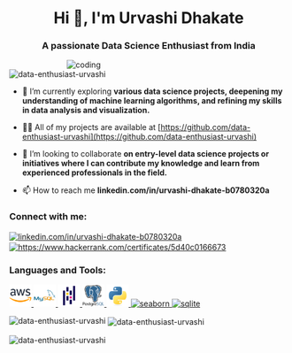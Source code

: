 <h1 align="center">Hi 👋, I'm Urvashi Dhakate</h1>
<h3 align="center">A passionate Data Science Enthusiast from India</h3>

<img align="right" alt="coding" width="400" src="https://cdn.dribbble.com/users/1063314/screenshots/3020974/tdsocial_dribbble.gif">

<p align="left"> <img src="https://komarev.com/ghpvc/?username=data-enthusiast-urvashi&label=Profile%20views&color=0e75b6&style=flat" alt="data-enthusiast-urvashi" /> </p>

- 🔭 I’m currently exploring **various data science projects, deepening my understanding of machine learning algorithms, and refining my skills in data analysis and visualization.**

- 👨‍💻 All of my projects are available at [https://github.com/data-enthusiast-urvashi](https://github.com/data-enthusiast-urvashi)

- 👯 I’m looking to collaborate **on entry-level data science projects or initiatives where I can contribute my knowledge and learn from experienced professionals in the field.**

- 📫 How to reach me **linkedin.com/in/urvashi-dhakate-b0780320a**

<h3 align="left">Connect with me:</h3>
<p align="left">
<a href="https://linkedin.com/in/linkedin.com/in/urvashi-dhakate-b0780320a" target="blank"><img align="center" src="https://raw.githubusercontent.com/rahuldkjain/github-profile-readme-generator/master/src/images/icons/Social/linked-in-alt.svg" alt="linkedin.com/in/urvashi-dhakate-b0780320a" height="30" width="40" /></a>
<a href="https://www.hackerrank.com/https://www.hackerrank.com/certificates/5d40c0166673" target="blank"><img align="center" src="https://raw.githubusercontent.com/rahuldkjain/github-profile-readme-generator/master/src/images/icons/Social/hackerrank.svg" alt="https://www.hackerrank.com/certificates/5d40c0166673" height="30" width="40" /></a>
</p>

<h3 align="left">Languages and Tools:</h3>
<p align="left"> <a href="https://aws.amazon.com" target="_blank" rel="noreferrer"> <img src="https://raw.githubusercontent.com/devicons/devicon/master/icons/amazonwebservices/amazonwebservices-original-wordmark.svg" alt="aws" width="40" height="40"/> </a> <a href="https://www.mysql.com/" target="_blank" rel="noreferrer"> <img src="https://raw.githubusercontent.com/devicons/devicon/master/icons/mysql/mysql-original-wordmark.svg" alt="mysql" width="40" height="40"/> </a> <a href="https://pandas.pydata.org/" target="_blank" rel="noreferrer"> <img src="https://raw.githubusercontent.com/devicons/devicon/2ae2a900d2f041da66e950e4d48052658d850630/icons/pandas/pandas-original.svg" alt="pandas" width="40" height="40"/> </a> <a href="https://www.postgresql.org" target="_blank" rel="noreferrer"> <img src="https://raw.githubusercontent.com/devicons/devicon/master/icons/postgresql/postgresql-original-wordmark.svg" alt="postgresql" width="40" height="40"/> </a> <a href="https://www.python.org" target="_blank" rel="noreferrer"> <img src="https://raw.githubusercontent.com/devicons/devicon/master/icons/python/python-original.svg" alt="python" width="40" height="40"/> </a> <a href="https://seaborn.pydata.org/" target="_blank" rel="noreferrer"> <img src="https://seaborn.pydata.org/_images/logo-mark-lightbg.svg" alt="seaborn" width="40" height="40"/> </a> <a href="https://www.sqlite.org/" target="_blank" rel="noreferrer"> <img src="https://www.vectorlogo.zone/logos/sqlite/sqlite-icon.svg" alt="sqlite" width="40" height="40"/> </a> </p>

<p><img align="left" src="https://github-readme-stats.vercel.app/api/top-langs?username=data-enthusiast-urvashi&show_icons=true&locale=en&layout=compact" alt="data-enthusiast-urvashi" /></p>

<p>&nbsp;<img align="center" src="https://github-readme-stats.vercel.app/api?username=data-enthusiast-urvashi&show_icons=true&locale=en" alt="data-enthusiast-urvashi" /></p>

<p><img align="center" src="https://github-readme-streak-stats.herokuapp.com/?user=data-enthusiast-urvashi&" alt="data-enthusiast-urvashi" /></p>
